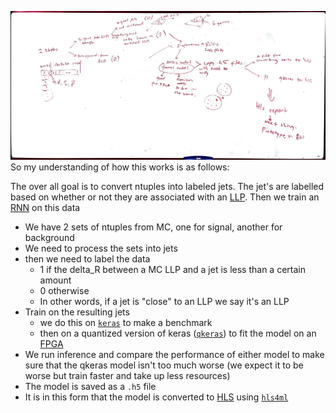 ![russel_workflow](/FPGA_deployment/img/russel_workflow.jpeg)
So my understanding of how this works is as follows:

The over all goal is to convert ntuples into labeled jets. The jet's are labelled based on whether or not they are associated with an [LLP](knowledge_base/LLPs.md). Then we train an [RNN](knowledge_base/RNNs.md) on this data 

* We have 2 sets of ntuples from MC, one for signal, another for background
* We need to process the sets into jets
* then we need to label the data
	* 1 if the delta_R between a MC LLP and a jet is less than a certain amount
	* 0 otherwise
	* In other words, if a jet is "close" to an LLP we say it's an LLP
* Train on the resulting jets
	* we do this on [`keras`](knowledge_base/keras.md) to make a benchmark
	* then on a quantized version of keras ([`qkeras`](knowledge_base/qkeras.md)) to fit the model on an [FPGA](knowledge_base/FPGAs.md)
* We run inference and compare the performance of either model to make sure that the qkeras model isn't too much worse (we expect it to be worse but train faster and take up less resources)
* The model is saved as a `.h5` file
* It is in this form that the model is converted to [HLS](knowledge_base/HLS.md) using [`hls4ml`](knowledge_base/hls4ml.md)